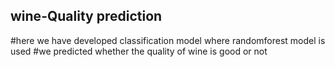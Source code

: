 ## wine-Quality prediction 
#here we have developed classification model where randomforest model is used 
#we predicted whether the quality of wine is good or not
